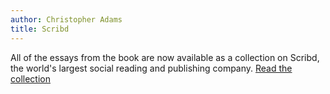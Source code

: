 ```yaml
---
author: Christopher Adams
title: Scribd
---
```


All of the essays from the book are now available as a collection on Scribd, the world's largest social reading and publishing company. <a class="read-on" href="http://scr.bi/i0jNGa">Read the collection</a>

